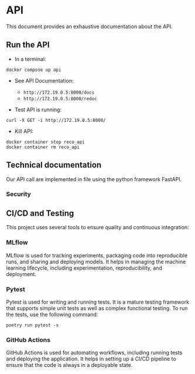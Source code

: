 # API

This document provides an exhaustive documentation about the API.

## Run the API
* In a terminal:
```
docker compose up api
```

* See API Documentation:
    * `http://172.19.0.5:8000/docs`
    * `http://172.19.0.5:8000/redoc`

* Test API is running:
``` 
curl -X GET -i http://172.19.0.5:8000/
```

* Kill API:
```
docker container stop reco_api
docker container rm reco_api
```

## Technical documentation
Our API call are implemented in file []() using the python framework FastAPI.

### Security

## CI/CD and Testing

This project uses several tools to ensure quality and continuous integration:

### MLflow

MLflow is used for tracking experiments, packaging code into reproducible runs, and sharing and deploying models. It helps in managing the machine learning lifecycle, including experimentation, reproducibility, and deployment.

### Pytest

Pytest is used for writing and running tests. It is a mature testing framework that supports simple unit tests as well as complex functional testing. To run the tests, use the following command:

```
poetry run pytest -s
```

### GitHub Actions

GitHub Actions is used for automating workflows, including running tests and deploying the application. It helps in setting up a CI/CD pipeline to ensure that the code is always in a deployable state.
